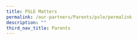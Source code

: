 ```yaml
---
title: PSLE Matters
permalink: /our-partners/Parents/psle/permalink
description: ""
third_nav_title: Parents
---
```

